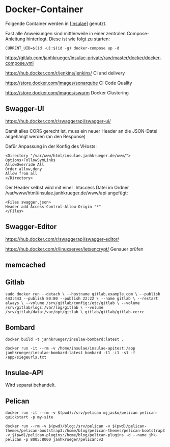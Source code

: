 # Docker-Container

Folgende Container werden in [[Insulae]] genutzt. 

Fast alle Anweisungen sind mittlerweile in einer zentralen Compose-Anleitung hinterlegt. Diese ist wie folgt zu starten:
```
CURRENT_UID=$(id -u):$(id -g) docker-compose up -d
```

https://gitlab.com/janhkrueger/insulae-private/raw/master/docker/docker-compose.yml


https://hub.docker.com/r/jenkins/jenkins/
CI and delivery

https://store.docker.com/images/sonarqube
CI Code Quality

https://store.docker.com/images/swarm
Docker Clustering

## Swagger-UI
https://hub.docker.com/r/swaggerapi/swagger-ui/


Damit alles CORS gerecht ist, muss ein neuer Header an die JSON-Datei angehängt werden (an den Response)

Dafür Anpassung in der Konfig des VHosts:
```
<Directory "/var/www/html/insulae.janhkrueger.de/www/">
Options+FollowSymLinks
AllowOverride All
Order allow,deny
Allow from all
</Directory>
```

Der Header selbst wird mit einer .htaccess Datei im Ordner /var/www/html/insulae.janhkrueger.de/www/api angefügt:

```
<Files swagger.json>
Header add Access-Control-Allow-Origin "*"
</Files>
```

## Swagger-Editor
https://hub.docker.com/r/swaggerapi/swagger-editor/


https://hub.docker.com/r/linuxserver/letsencrypt/
Genauer prüfen


## memcached


## Gitlab
```
sudo docker run --detach \ --hostname gitlab.example.com \ --publish 443:443 --publish 80:80 --publish 22:22 \ --name gitlab \ --restart always \ --volume /srv/gitlab/config:/etc/gitlab \ --volume /srv/gitlab/logs:/var/log/gitlab \ --volume /srv/gitlab/data:/var/opt/gitlab \ gitlab/gitlab/gitlab-ce:rc
```

## Bombard

```
docker build -t janhkrueger/insulae-bombard:latest . 

docker run -it --rm -v /home/insulae/insulae-apitest:/app janhkrueger/insulae-bombard:latest bombard -t1 -i1 -s1 -f /app/siegeurls.txt  
```

## Insulae-API
Wird separat behandelt.


## Pelican

```
docker run -it --rm -v $(pwd):/srv/pelican mjjacko/pelican pelican-quickstart -p my-site

docker run --rm -v $(pwd)/blog:/srv/pelican -v $(pwd)/pelican-themes/pelican-bootstrap3:/home/blog/pelican-themes/pelican-bootstrap3 -v $(pwd)/pelican-plugins:/home/blog/pelican-plugins -d --name jhk-pelican -p 8005:8000 janhkrueger/pelican:v2
```

[//begin]: # "Autogenerated link references for markdown compatibility"
[Insulae]: Insulae "Insulae"
[//end]: # "Autogenerated link references"